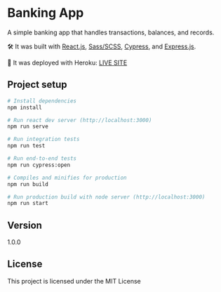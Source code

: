 # Banking App

A simple banking app that handles transactions, balances, and records.

🛠 It was built with [React.js](https://reactjs.org/),
[Sass/SCSS](https://sass-lang.com/), [Cypress](https://www.cypress.io/), and
[Express.js](https://expressjs.com/).

🚀 It was deployed with Heroku:
[LIVE SITE](https://banking-app-react.herokuapp.com/)

## Project setup

```bash
# Install dependencies
npm install
```

```bash
# Run react dev server (http://localhost:3000)
npm run serve
```

```bash
# Run integration tests
npm run test

# Run end-to-end tests
npm run cypress:open
```

```bash
# Compiles and minifies for production
npm run build
```

```bash
# Run production build with node server (http://localhost:3000)
npm run start
```

## Version

1.0.0

## License

This project is licensed under the MIT License
